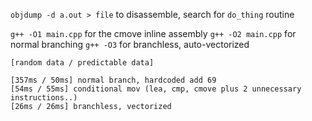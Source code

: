 `objdump -d a.out > file` to disassemble, search for `do_thing` routine

`g++ -O1 main.cpp` for the cmove inline assembly
`g++ -O2 main.cpp` for normal branching
`g++ -O3` for branchless, auto-vectorized

```
[random data / predictable data]

[357ms / 50ms] normal branch, hardcoded add 69
[54ms / 55ms] conditional mov (lea, cmp, cmove plus 2 unnecessary instructions..)
[26ms / 26ms] branchless, vectorized
```
